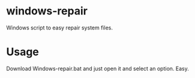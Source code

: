 # windows-repair
Windows script to easy repair system files.
# Usage
Download Windows-repair.bat and just open it and select an option. Easy.

